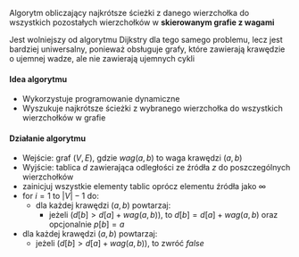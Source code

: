 Algorytm obliczający najkrótsze ścieżki z danego wierzchołka do wszystkich pozostałych wierzchołków w **skierowanym grafie z wagami**

Jest wolniejszy od algorytmu Dijkstry dla tego samego problemu, lecz jest bardziej uniwersalny, ponieważ obsługuje grafy, które zawierają krawędzie o ujemnej wadze, ale nie zawierają ujemnych cykli

#### Idea algorytmu
- Wykorzystuje programowanie dynamiczne
- Wyszukuje najkrótsze ścieżki z wybranego wierzchołka do wszystkich wierzchołków w grafie
#### Działanie algorytmu
- Wejście: graf $(V,E)$, gdzie $wag(a,b)$ to waga krawędzi $(a,b)$
- Wyjście: tablica $d$ zawierająca odległości ze źródła $z$ do poszczególnych wierzchołków
- zainicjuj wszystkie elementy tablic oprócz elementu źródła jako $∞$
- for $i=1$ to $|V|-1$ do:
	- dla każdej krawędzi $(a,b)$ powtarzaj:
		- jeżeli $(d[b]>d[a]+wag(a,b))$, to $d[b]=d[a]+wag(a,b)$ oraz opcjonalnie $p[b]=a$
- dla każdej krawędzi $(a,b)$ powtarzaj:
	- jeżeli $(d[b]>d[a]+wag(a,b))$, to zwróć $false$